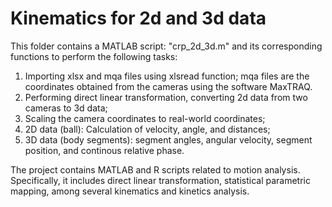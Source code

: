 # Kinematics for 2d and 3d data
This folder contains a MATLAB script: "crp_2d_3d.m" and its corresponding functions to perform the following tasks:
1. Importing xlsx and mqa files using xlsread function; mqa files are the coordinates obtained from the cameras using the software MaxTRAQ.
2. Performing direct linear transformation, converting 2d data from two cameras to 3d data;
3. Scaling the camera coordinates to real-world coordinates;
4. 2D data (ball): Calculation of velocity, angle, and distances;
5. 3D data (body segments): segment angles, angular velocity, segment position, and continous relative phase.



The project contains MATLAB and R scripts related to motion analysis. Specifically, it includes direct linear transformation, statistical parametric mapping, among several kinematics and kinetics analysis.
